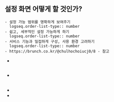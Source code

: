 ## 설정 화면 어떻게 할 것인가?
	- 설정 가능 범위를 명확하게 보여주기
	  logseq.order-list-type:: number
	- 쉽고, 세부적인 설정 가능하게 하기
	  logseq.order-list-type:: number
	- 서비스 기능과 밀접하게 구성, 사용 환경 고려하기
	  logseq.order-list-type:: number
	- https://brunch.co.kr/@chulhochoiucj0/8 - 참고
-
- ##
-
-